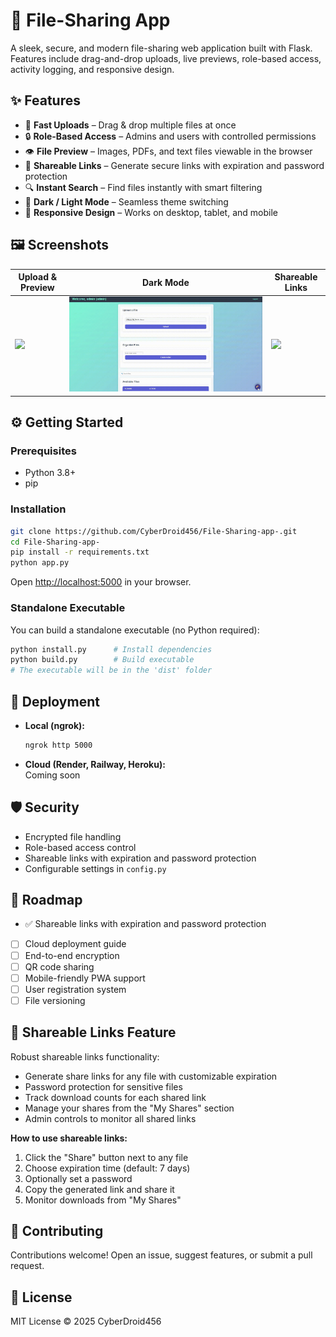 # 📂 File-Sharing App

A sleek, secure, and modern file-sharing web application built with Flask.  
Features include drag-and-drop uploads, live previews, role-based access, activity logging, and responsive design.

## ✨ Features

- 🚀 **Fast Uploads** – Drag & drop multiple files at once
- 🔒 **Role-Based Access** – Admins and users with controlled permissions
- 👁️ **File Preview** – Images, PDFs, and text files viewable in the browser
- 🔗 **Shareable Links** – Generate secure links with expiration and password protection
- 🔍 **Instant Search** – Find files instantly with smart filtering
- 🌙 **Dark / Light Mode** – Seamless theme switching
- 📱 **Responsive Design** – Works on desktop, tablet, and mobile

## 🖼️ Screenshots

| Upload & Preview | Dark Mode | Shareable Links |
|------------------|-----------|-----------------|
| ![](./assets/Recording%202025-08-28%20234101.gif) | ![](./assets/darkmode.gif) | ![](./assets/share-links.gif) |

## ⚙️ Getting Started

### Prerequisites

- Python 3.8+
- pip

### Installation

```bash
git clone https://github.com/CyberDroid456/File-Sharing-app-.git
cd File-Sharing-app-
pip install -r requirements.txt
python app.py
```

Open [http://localhost:5000](http://localhost:5000) in your browser.

### Standalone Executable

You can build a standalone executable (no Python required):

```bash
python install.py      # Install dependencies
python build.py        # Build executable
# The executable will be in the 'dist' folder
```

## 🚀 Deployment

- **Local (ngrok):**
  ```bash
  ngrok http 5000
  ```
- **Cloud (Render, Railway, Heroku):**  
  Coming soon

## 🛡️ Security

- Encrypted file handling
- Role-based access control
- Shareable links with expiration and password protection
- Configurable settings in `config.py`

## 📅 Roadmap

- ✅ Shareable links with expiration and password protection
- [ ] Cloud deployment guide
- [ ] End-to-end encryption
- [ ] QR code sharing
- [ ] Mobile-friendly PWA support
- [ ] User registration system
- [ ] File versioning

## 🔗 Shareable Links Feature

Robust shareable links functionality:

- Generate share links for any file with customizable expiration
- Password protection for sensitive files
- Track download counts for each shared link
- Manage your shares from the "My Shares" section
- Admin controls to monitor all shared links

**How to use shareable links:**
1. Click the "Share" button next to any file
2. Choose expiration time (default: 7 days)
3. Optionally set a password
4. Copy the generated link and share it
5. Monitor downloads from "My Shares"

## 🤝 Contributing

Contributions welcome! Open an issue, suggest features, or submit a pull request.

## 📜 License


MIT License © 2025 CyberDroid456

